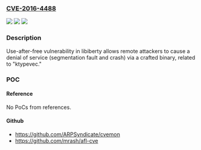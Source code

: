 ### [CVE-2016-4488](https://cve.mitre.org/cgi-bin/cvename.cgi?name=CVE-2016-4488)
![](https://img.shields.io/static/v1?label=Product&message=n%2Fa&color=blue)
![](https://img.shields.io/static/v1?label=Version&message=n%2Fa&color=blue)
![](https://img.shields.io/static/v1?label=Vulnerability&message=n%2Fa&color=brighgreen)

### Description

Use-after-free vulnerability in libiberty allows remote attackers to cause a denial of service (segmentation fault and crash) via a crafted binary, related to "ktypevec."

### POC

#### Reference
No PoCs from references.

#### Github
- https://github.com/ARPSyndicate/cvemon
- https://github.com/mrash/afl-cve

